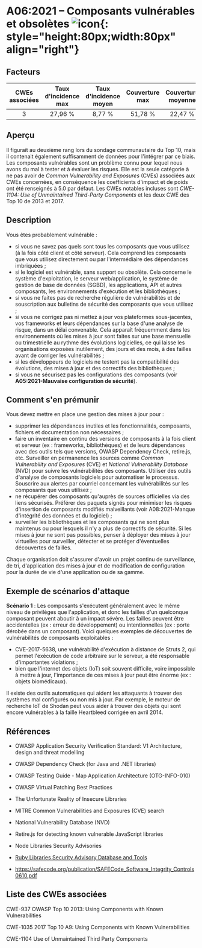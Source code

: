 # A06:2021 – Composants vulnérables et obsolètes    ![icon](assets/TOP_10_Icons_Final_Vulnerable_Outdated_Components.png){: style="height:80px;width:80px" align="right"}

## Facteurs

| CWEs associées | Taux d'incidence max | Taux d'incidence moyen | Couverture max | Couverture moyenne | Exploitation pondérée moyenne | Impact pondéré moyen | Nombre total d'occurrences | Nombre total de CVEs |
|:--------------:|:--------------------:|:----------------------:|:--------------:|:------------------:|:-----------------------------:|:--------------------:|:--------------------------:|:--------------------:|
|       3        |       27,96 %        |         8,77 %         |    51,78 %     |      22,47 %       |             5,00              |         5,00         |           30 457           |          0           |

## Aperçu

Il figurait au deuxième rang lors du sondage communautaire du Top 10, mais il contenait également suffisamment de données pour l'intégrer par ce biais. Les composants vulnérables sont un problème connu pour lequel nous avons du mal à tester et à évaluer les risques. Elle est la seule catégorie à ne pas avoir de *Common Vulnerability and Exposures* (CVEs) associées aux CWEs concernées, en conséquence les coefficients d'impact et de poids ont été renseignés à 5.0 par défaut. Les CWEs notables incluses sont *CWE-1104: Use of Unmaintained Third-Party Components* et les deux CWE des Top 10 de 2013 et 2017.

## Description 

Vous êtes probablement vulnérable :

-   si vous ne savez pas quels sont tous les composants que vous utilisez (à la fois côté client et côté serveur). Cela comprend les composants que vous utilisez directement ou par l'intermédiaire des dépendances imbriquées ;
-   si le logiciel est vulnérable, sans support ou obsolète. Cela concerne le système d'exploitation, le serveur web/application, le système de gestion de base de données (SGBD), les applications, API et autres composants, les environnements d'exécution et les bibliothèques ;
-   si vous ne faites pas de recherche régulière de vulnérabilités et de souscription aux bulletins de sécurité des composants que vous utilisez ;
-   si vous ne corrigez pas ni mettez à jour vos plateformes sous-jacentes, vos frameworks et leurs dépendances sur la base d'une analyse de risque, dans un délai convenable. Cela apparaît fréquemment dans les environnements où les mises à jour sont faites sur une base mensuelle ou trimestrielle au rythme des évolutions logicielles, ce qui laisse les organisations exposées inutilement, des jours et des mois, à des failles avant de corriger les vulnérabilités ;
-   si les développeurs de logiciels ne testent pas la compatibilité des évolutions, des mises à jour et des correctifs des bibliothèques ;
-   si vous ne sécurisez pas les configurations des composants (voir **A05:2021-Mauvaise configuration de sécurité**).

## Comment s'en prémunir

Vous devez mettre en place une gestion des mises à jour pour :

- supprimer les dépendances inutiles et les fonctionnalités, composants, fichiers et documentation non nécessaires ;
- faire un inventaire en continu des versions de composants à la fois client et serveur (ex : frameworks, bibliothèques) et de leurs dépendances avec des outils tels que versions, OWASP Dependency Check, retire.js, etc. Surveiller en permanence les sources comme *Common Vulnerability and Exposures* (CVE) et *National Vulnerability Database* (NVD) pour suivre les vulnérabilités des composants. Utiliser des outils d'analyse de composants logiciels pour automatiser le processus. Souscrire aux alertes par courriel concernant les vulnérabilités sur les composants que vous utilisez ;
- ne récupérer des composants qu'auprès de sources officielles via des liens sécurisés. Préférer des paquets signés pour minimiser les risques d'insertion de composants modifiés malveillants (voir A08:2021-Manque d'intégrité des données et du logiciel) ;
- surveiller les bibliothèques et les composants qui ne sont plus maintenus ou pour lesquels il n'y a plus de correctifs de sécurité. Si les mises à jour ne sont pas possibles, penser à déployer des mises à jour virtuelles pour surveiller, détecter et se protéger d'éventuelles découvertes de failles.

Chaque organisation doit s'assurer d'avoir un projet continu de surveillance, de tri, d'application des mises à jour et de modification de configuration pour la durée de vie d'une application ou de sa gamme.

## Exemple de scénarios d'attaque

**Scénario 1** : Les composants s'exécutent généralement avec le même niveau de privilèges que l'application, et donc les failles d'un quelconque composant peuvent aboutir à un impact sévère. Les failles peuvent être accidentelles (ex : erreur de développement) ou intentionnelles (ex : porte dérobée dans un composant). Voici quelques exemples de découvertes de vulnérabilités de composants exploitables :

- CVE-2017-5638, une vulnérabilité d'exécution à distance de Struts 2, qui permet l'exécution de code arbitraire sur le serveur, a été responsable d'importantes violations ;
- bien que l'internet des objets (IoT) soit souvent difficile, voire impossible à mettre à jour, l'importance de ces mises à jour peut être énorme (ex : objets biomédicaux).

Il existe des outils automatiques qui aident les attaquants à trouver des systèmes mal configurés ou non mis à jour. Par exemple, le moteur de recherche IoT de Shodan peut vous aider à trouver des objets qui sont encore vulnérables à la faille Heartbleed corrigée en avril 2014.

## Références

-   OWASP Application Security Verification Standard: V1 Architecture,
    design and threat modelling

-   OWASP Dependency Check (for Java and .NET libraries)

-   OWASP Testing Guide - Map Application Architecture (OTG-INFO-010)

-   OWASP Virtual Patching Best Practices

-   The Unfortunate Reality of Insecure Libraries

-   MITRE Common Vulnerabilities and Exposures (CVE) search

-   National Vulnerability Database (NVD)

-   Retire.js for detecting known vulnerable JavaScript libraries

-   Node Libraries Security Advisories

-   [Ruby Libraries Security Advisory Database and Tools]()

-   https://safecode.org/publication/SAFECode_Software_Integrity_Controls0610.pdf

## Liste des CWEs associées

CWE-937 OWASP Top 10 2013: Using Components with Known Vulnerabilities

CWE-1035 2017 Top 10 A9: Using Components with Known Vulnerabilities

CWE-1104 Use of Unmaintained Third Party Components
